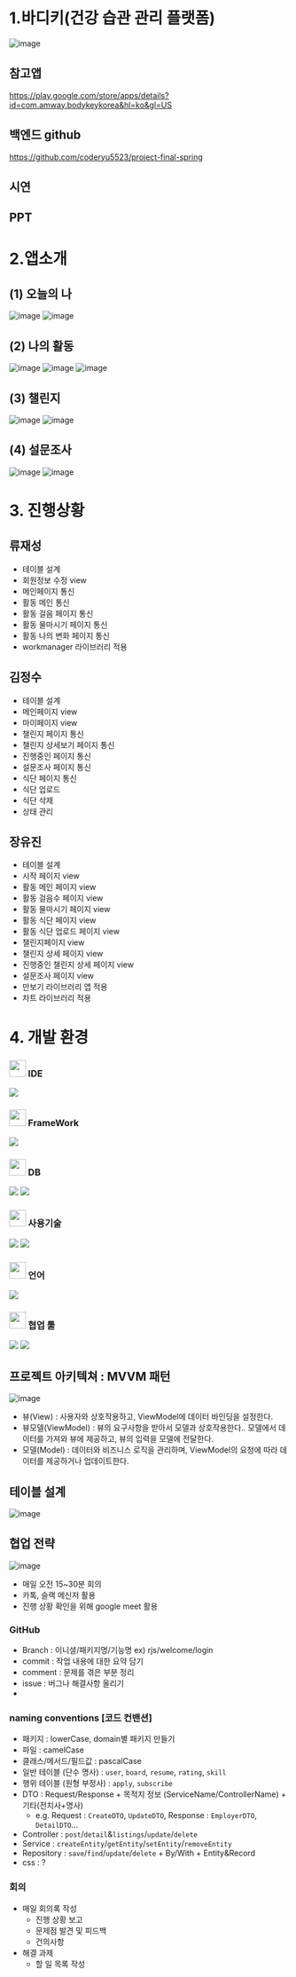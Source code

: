 # 1.바디키(건강 습관 관리 플랫폼)

![image](https://github.com/coderyu5523/project-final-flutter/assets/153602328/43997232-c0e8-4d70-969a-ab56c0411a9e)

## 참고앱
https://play.google.com/store/apps/details?id=com.amway.bodykeykorea&hl=ko&gl=US

## 백엔드 github
https://github.com/coderyu5523/project-final-spring


## 시연 
## PPT



# 2.앱소개

## (1) 오늘의 나
![image](https://github.com/coderyu5523/project-final-flutter/assets/153602328/38ebef6a-f4ce-4bc1-88da-b1d592fedcb2)
![image](https://github.com/coderyu5523/project-final-flutter/assets/153602328/e9cbdd7c-a10c-417f-8330-19d815b214e6)

## (2) 나의 활동
![image](https://github.com/coderyu5523/project-final-flutter/assets/153602328/a1876b9e-6f79-42fe-8bba-c557a742a404)
![image](https://github.com/coderyu5523/project-final-flutter/assets/153602328/ca766228-06c4-4ce2-9aa4-bb958ed03013)
![image](https://github.com/coderyu5523/project-final-flutter/assets/153602328/bff9c22f-98b6-402e-b370-93308ca28fe7)

## (3) 챌린지
![image](https://github.com/coderyu5523/project-final-flutter/assets/153602328/60fdbe3f-4ee9-4f43-aa6c-a0a94aa978d4)
![image](https://github.com/coderyu5523/project-final-flutter/assets/153602328/f19f5b61-30f2-4b28-b6d0-2b9cac137674)

## (4) 설문조사
![image](https://github.com/coderyu5523/project-final-flutter/assets/153602328/66e93046-60db-48e5-a3e7-22d6a381acd8)
![image](https://github.com/coderyu5523/project-final-flutter/assets/153602328/a72a6ff6-8a05-4628-8349-e18c416ad10c)



# 3. 진행상황

## 류재성
- 테이블 설계
- 회원정보 수정 view
- 메인페이지 통신
- 활동 메인 통신
- 활동 걸음 페이지 통신
- 활동 물마시기 페이지 통신
- 활동 나의 변화 페이지 통신
- workmanager 라이브러리 적용


## 김정수
- 테이블 설계
- 메인페이지 view
- 마이페이지 view
- 챌린지 페이지 통신
- 챌린지 상세보기 페이지 통신
- 진행중인 페이지 통신
- 설문조사 페이지 통신
- 식단 페이지 통신
- 식단 업로드
- 식단 삭제
- 상태 관리

## 장유진
- 테이블 설계
- 시작 페이지 view 
- 활동 메인 페이지 view
- 활동 걸음수 페이지 view
- 활동 물마시기 페이지 view
- 활동 식단 페이지 view
- 활동 식단 업로드 페이지 view
- 챌린지페이지 view
- 챌린지 상세 페이지 view
- 진행중인 챌린지 상세 페이지 view
- 설문조사 페이지 view
- 만보기 라이브러리 앱 적용
- 차트 라이브러리 적용


# 4. 개발 환경
<span>
 <h3><img src="https://raw.githubusercontent.com/Tarikul-Islam-Anik/Animated-Fluent-Emojis/master/Emojis/Hand%20gestures/Eyes.png" width=30" /> IDE</h3>
 <img src="https://img.shields.io/badge/Android%20Studio-3DDC84.svg?style=for-the-badge&logo=android-studio&logoColor=white"/>

  <h3><img src="https://raw.githubusercontent.com/Tarikul-Islam-Anik/Animated-Fluent-Emojis/master/Emojis/Hand%20gestures/Eyes.png" width=30" /> FrameWork</h3>
  <img src="https://img.shields.io/badge/Flutter-02569B.svg?style=for-the-badge&logo=flutter&logoColor=white"/>

  <h3><img src="https://raw.githubusercontent.com/Tarikul-Islam-Anik/Animated-Fluent-Emojis/master/Emojis/Hand%20gestures/Eyes.png" width=30" /> DB</h3>
   <img src="https://img.shields.io/badge/H2-FFA500?style=for-the-badge&logo=H2&logoColor=white"/>
   <img src="https://img.shields.io/badge/MySQL-005C84?style=for-the-badge&logo=mysql&logoColor=white"/>
   
  <h3><img src="https://raw.githubusercontent.com/Tarikul-Islam-Anik/Animated-Fluent-Emojis/master/Emojis/Hand%20gestures/Eyes.png" width=30" /> 사용기술</h3>
<img src="https://img.shields.io/badge/Riverpod-42a5f5.svg?style=for-the-badge&logo=riverpod&logoColor=white"/>
<img src="https://img.shields.io/badge/Chart.js-FF6384.svg?style=for-the-badge&logo=chartdotjs&logoColor=white"/>


  <h3><img src="https://raw.githubusercontent.com/Tarikul-Islam-Anik/Animated-Fluent-Emojis/master/Emojis/Hand%20gestures/Eyes.png" width=30" /> 언어</h3>
  <img src="https://img.shields.io/badge/Dart-0175C2.svg?style=for-the-badge&logo=dart&logoColor=white"/>

  <h3><img src="https://raw.githubusercontent.com/Tarikul-Islam-Anik/Animated-Fluent-Emojis/master/Emojis/Hand%20gestures/Eyes.png" width=30" /> 협업 툴</h3>
<img src="https://img.shields.io/badge/GIT-E44C30?style=for-the-badge&logo=git&logoColor=white"/>
<img src="https://img.shields.io/badge/GitHub-100000?style=for-the-badge&logo=github&logoColor=white"/>



## 프로젝트 아키텍쳐 : MVVM 패턴
![image](https://github.com/coderyu5523/project-final-flutter/assets/153602328/6f986f0b-4df9-4f2b-9707-37fa255f8796)
- 뷰(View) : 사용자와 상호작용하고, ViewModel에 데이터 바인딩을 설정한다.
- 뷰모델(ViewModel) : 뷰의 요구사항을 받아서 모델과 상호작용한다.. 모델에서 데이터를 가져와 뷰에 제공하고, 뷰의 입력을 모델에 전달한다.
- 모델(Model) :  데이터와 비즈니스 로직을 관리하며, ViewModel의 요청에 따라 데이터를 제공하거나 업데이트한다.


## 테이블 설계
![image](https://github.com/coderyu5523/project-final-flutter/assets/153602328/ce6cf877-3b30-4e3b-84f4-0303ee579d16)


## 협업 전략
![image](https://github.com/coderyu5523/project-final-flutter/assets/153602328/f1be670c-8d1f-4375-a846-87a405a5b7f5)

- 매일 오전 15~30분 회의
- 카톡, 슬랙 메신저 활용
- 진행 상황 확인을 위해 google meet 활용

### GitHub
- Branch : 이니셜/패키지명/기능명 ex) rjs/welcome/login
- commit : 작업 내용에 대한 요약 담기
- comment : 문제를 겪은 부분 정리
- issue : 버그나 해결사항 올리기
- 
### naming conventions [코드 컨밴션]
- 패키지 : lowerCase, domain별 패키지 만들기
- 파일 : camelCase
- 클래스/메서드/필드값 : pascalCase
- 일반 테이블 (단수 명사) : `user`, `board`, `resume`, `rating`, `skill`
- 행위 테이블 (원형 부정사) : `apply`, `subscribe`
- DTO : Request/Response + 목적지 정보 (ServiceName/ControllerName) + 기타(전치사+명사)
  - e.g. Request : `CreateDTO`, `UpdateDTO`, Response : `EmployerDTO`, `DetailDTO`...
- Controller : `post`/`detail`&`listings`/`update`/`delete`
- Service : `createEntity`/`getEntity`/`setEntity`/`removeEntity`
- Repository : `save`/`find`/`update`/`delete` + By/With + Entity&Record
- css : ?
### 회의
- 매일 회의록 작성
  - 진행 상황 보고
  - 문제점 발견 및 피드백
  - 건의사항
- 해결 과제
  - 할 일 목록 작성
